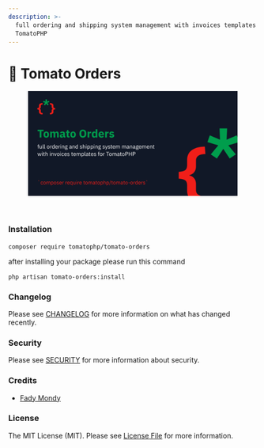```yaml
---
description: >-
  full ordering and shipping system management with invoices templates for
  TomatoPHP
---
```


# 🚀 Tomato Orders

<figure><img src="../../.gitbook/assets/screenshot (1) (1).png" alt=""><figcaption></figcaption></figure>

<figure><img src="../../.gitbook/assets/Screenshot 2023-11-23 at 4.34.05 PM (1).png" alt=""><figcaption></figcaption></figure>

### Installation

```
composer require tomatophp/tomato-orders
```

after installing your package please run this command

```
php artisan tomato-orders:install
```

### Changelog

Please see [CHANGELOG](https://github.com/tomatophp/tomato-orders/blob/master/CHANGELOG.md) for more information on what has changed recently.

### Security

Please see [SECURITY](https://github.com/tomatophp/tomato-orders/blob/master/SECURITY.md) for more information about security.

### Credits

* [Fady Mondy](mailto:info@3x1.io)

### License

The MIT License (MIT). Please see [License File](https://github.com/tomatophp/tomato-orders/blob/master/LICENSE.md) for more information.
